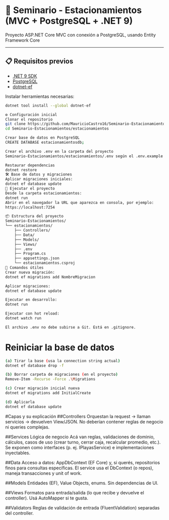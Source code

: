 # 🚗 Seminario - Estacionamientos (MVC + PostgreSQL + .NET 9)

Proyecto ASP.NET Core MVC con conexión a PostgreSQL, usando Entity Framework Core

---

## 📋 Requisitos previos

- [.NET 9 SDK](https://dotnet.microsoft.com/en-us/download)
- [PostgreSQL](https://www.postgresql.org/download/)
- [dotnet-ef](https://learn.microsoft.com/en-us/ef/core/cli/dotnet)

Instalar herramientas necesarias:
```bash
dotnet tool install --global dotnet-ef

⚙️ Configuración inicial
Clonar el repositorio
git clone https://github.com/MauricioCastro16/Seminario-Estacionamientos
cd Seminario-Estacionamientos/estacionamientos

Crear base de datos en PostgreSQL
CREATE DATABASE estacionamientosdb;

Crear el archivo .env en la carpeta del proyecto
Seminario-Estacionamientos/estacionamientos/.env según el .env.example

Restaurar dependencias
dotnet restore
🛠️ Base de datos y migraciones
Aplicar migraciones iniciales:
dotnet ef database update
🚀 Ejecutar el proyecto
Desde la carpeta estacionamientos:
dotnet run
Abrir en el navegador la URL que aparezca en consola, por ejemplo:
https://localhost:7254

📦 Estructura del proyecto
Seminario-Estacionamientos/
└── estacionamientos/
    ├── Controllers/
    ├── Data/
    ├── Models/
    ├── Views/
    ├── .env
    ├── Program.cs
    ├── appsettings.json
    └── estacionamientos.csproj
🧪 Comandos útiles
Crear nueva migración:
dotnet ef migrations add NombreMigracion

Aplicar migraciones:
dotnet ef database update

Ejecutar en desarrollo:
dotnet run

Ejecutar con hot reload:
dotnet watch run

El archivo .env no debe subirse a Git. Está en .gitignore.
```

# Reiniciar la base de datos
``` bash
(a) Tirar la base (usa la connection string actual)
dotnet ef database drop -f

(b) Borrar carpeta de migraciones (en el proyecto)
Remove-Item -Recurse -Force .\Migrations

(c) Crear migración inicial nueva
dotnet ef migrations add InitialCreate

(d) Aplicarla
dotnet ef database update

```

#Capas y su explicación
##Controllers
Orquestan la request → llaman servicios → devuelven View/JSON.
No deberían contener reglas de negocio ni queries complejas.

##Services
Lógica de negocio
Acá van reglas, validaciones de dominio, cálculos, casos de uso (crear turno, cerrar caja, recalcular promedio, etc.).
Se exponen como interfaces (p. ej. IPlayasService) e implementaciones inyectables.

##Data
Acceso a datos: AppDbContext (EF Core) y, si querés, repositorios finos para consultas específicas.
El service usa el DbContext (o repos), maneja transacciones y unit of work.

##Models
Entidades (EF), Value Objects, enums. Sin dependencias de UI.

##Views
Formatos para entrada/salida (lo que recibe y devuelve el controller). Usá AutoMapper si te gusta.

##Validators
Reglas de validación de entrada (FluentValidation) separadas del controller.